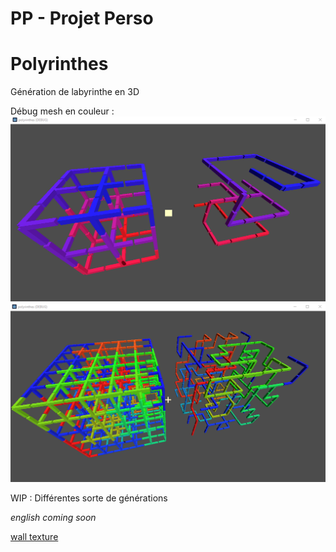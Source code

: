 # PP - Projet Perso
# Polyrinthes

Génération de labyrinthe en 3D

Débug mesh en couleur :
![ColoredDebugImage](images/ColoredDebug.PNG)
![TriColoredDebugImage](images/TriColoredDebug.PNG)

WIP : Différentes sorte de générations

_english coming soon_

[wall texture](https://polyhaven.com/)
